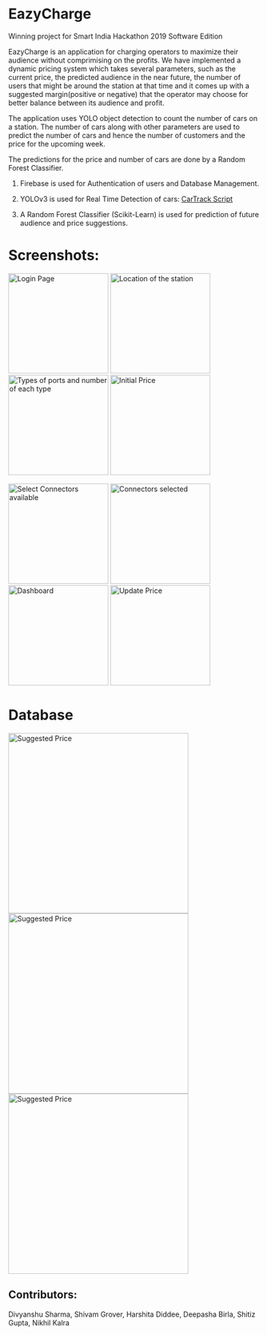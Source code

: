 # EazyCharge

Winning project for Smart India Hackathon 2019 Software Edition



EazyCharge is an application for charging operators to maximize their audience without comprimising on the profits. 
We have implemented a dynamic pricing system which takes several parameters, such as the current price, the predicted audience in the near future, the number of users that might be around the station at that time and it comes up with a suggested margin(positive or negative) that the operator may choose for better balance between its audience and profit.

The application uses YOLO object detection to count the number of cars on a station. The number of cars along with other parameters are used to predict the number of cars and hence the number of customers and the price for the upcoming week.

The predictions for the price and number of cars are done by a Random Forest Classifier.


1. Firebase is used for Authentication of users and Database Management.

2. YOLOv3 is used for Real Time Detection of cars:
[CarTrack Script](https://github.com/divyanshusharma1709/CarTrack/blob/master/YOLOCar.ipynb)

3. A Random Forest Classifier (Scikit-Learn) is used for prediction of future audience and price suggestions.


# Screenshots:


<img src="https://github.com/shivumgrover/EazyCharge/blob/master/screenshots/a1.png" width="200" title="Login Page">  <img src="https://github.com/shivumgrover/EazyCharge/blob/master/screenshots/A2.png" width="200" title="Location of the station">  <img src="https://github.com/shivumgrover/EazyCharge/blob/master/screenshots/A3.png" width="200" title="Types of ports and number of each type"> <img src="https://github.com/shivumgrover/EazyCharge/blob/master/screenshots/A4_setprice.png" width="200" title="Initial Price"> 

<img src="https://github.com/shivumgrover/EazyCharge/blob/master/screenshots/A5_%20connector_unselected.png" width="200" title="Select Connectors available">  <img src="https://github.com/shivumgrover/EazyCharge/blob/master/screenshots/A6_connectors_selected_5.png" width="200" title="Connectors selected">  <img src="https://github.com/shivumgrover/EazyCharge/blob/master/screenshots/A6_dashboard.png" width="200" title="Dashboard"> <img src="https://github.com/shivumgrover/EazyCharge/blob/master/screenshots/A7_manual_price.png" width="200" title="Update Price"> 

# Database

<img src="https://github.com/shivumgrover/EazyCharge/blob/master/screenshots/Firebase1.png" width="360" title="Suggested Price"> <img src="https://github.com/shivumgrover/EazyCharge/blob/master/screenshots/Firebase2.png" width="360" title="Suggested Price"> <img src="https://github.com/shivumgrover/EazyCharge/blob/master/screenshots/Firebase3.png" width="360" title="Suggested Price">

## **Contributors:** 
Divyanshu Sharma, Shivam Grover, Harshita Diddee, Deepasha Birla, Shitiz Gupta, Nikhil Kalra
